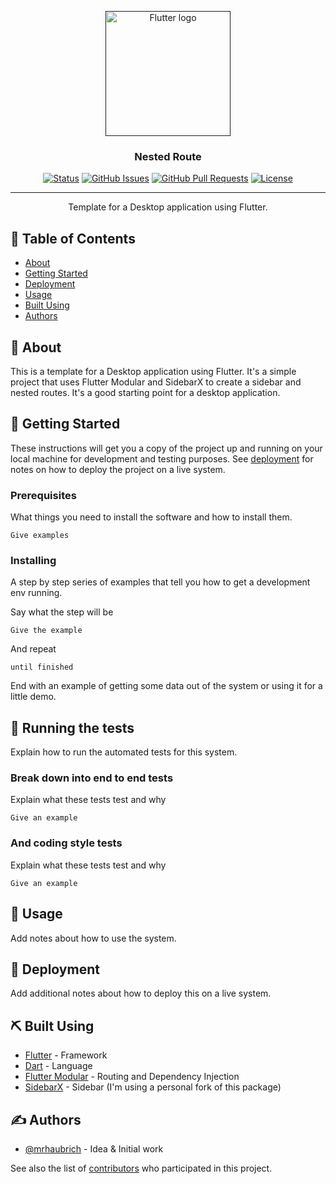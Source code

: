 <p align="center">
  <a href="" rel="noopener">
 <img width=200px src="https://storage.googleapis.com/cms-storage-bucket/4cdf1c5482cd30174cfe.png"
  alt="Flutter logo"></a>
</p>

<h3 align="center">Nested Route</h3>

<div align="center">

[![Status](https://img.shields.io/badge/status-active-success.svg)]()
[![GitHub Issues](https://img.shields.io/github/issues/mrhaubrich/nested_route.svg)](https://github.com/mrhaubrich/nested_route/issues)
[![GitHub Pull Requests](https://img.shields.io/github/issues-pr/mrhaubrich/nested_route.svg)](https://github.com/mrhaubrich/nested_route/pulls)
[![License](https://img.shields.io/badge/license-MIT-blue.svg)](/LICENSE)

</div>

---

<p align="center"> Template for a Desktop application using Flutter.
    <br> 
</p>

## 📝 Table of Contents

- [About](#about)
- [Getting Started](#getting_started)
- [Deployment](#deployment)
- [Usage](#usage)
- [Built Using](#built_using)
- [Authors](#authors)

## 🧐 About <a name = "about"></a>

This is a template for a Desktop application using Flutter. It's a simple project that uses Flutter Modular and SidebarX to create a sidebar and nested routes. It's a good starting point for a desktop application.

## 🏁 Getting Started <a name = "getting_started"></a>

These instructions will get you a copy of the project up and running on your local machine for development and testing purposes. See [deployment](#deployment) for notes on how to deploy the project on a live system.

### Prerequisites

What things you need to install the software and how to install them.

```
Give examples
```

### Installing

A step by step series of examples that tell you how to get a development env running.

Say what the step will be

```
Give the example
```

And repeat

```
until finished
```

End with an example of getting some data out of the system or using it for a little demo.

## 🔧 Running the tests <a name = "tests"></a>

Explain how to run the automated tests for this system.

### Break down into end to end tests

Explain what these tests test and why

```
Give an example
```

### And coding style tests

Explain what these tests test and why

```
Give an example
```

## 🎈 Usage <a name="usage"></a>

Add notes about how to use the system.

## 🚀 Deployment <a name = "deployment"></a>

Add additional notes about how to deploy this on a live system.

## ⛏️ Built Using <a name = "built_using"></a>

- [Flutter](https://flutter.dev/) - Framework
- [Dart](https://dart.dev/) - Language
- [Flutter Modular](https://pub.dev/packages/flutter_modular) - Routing and Dependency Injection
- [SidebarX](https://pub.dev/packages/sidebar) - Sidebar (I'm using a personal fork of this package)

## ✍️ Authors <a name = "authors"></a>

- [@mrhaubrich](https://github.com/mrhaubrich) - Idea & Initial work

See also the list of [contributors](https://github.com/mrhaubrich/nested_route/contributors) who participated in this project.